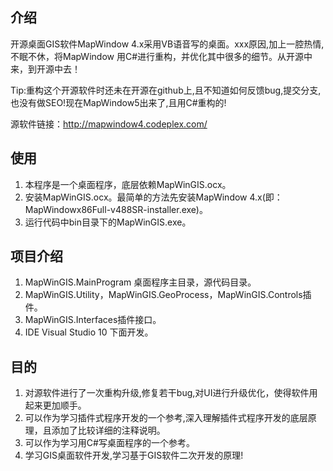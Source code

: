 ## 介绍
开源桌面GIS软件MapWindow 4.x采用VB语音写的桌面。xxx原因,加上一腔热情,不眠不休，将MapWindow 用C#进行重构，并优化其中很多的细节。从开源中来，到开源中去！

Tip:重构这个开源软件时还未在开源在github上,且不知道如何反馈bug,提交分支,也没有做SEO!现在MapWindow5出来了,且用C#重构的!

源软件链接：http://mapwindow4.codeplex.com/

## 使用
1. 本程序是一个桌面程序，底层依赖MapWinGIS.ocx。
2. 安装MapWinGIS.ocx。最简单的方法先安装MapWindow 4.x(即：MapWindowx86Full-v488SR-installer.exe)。
3. 运行代码中bin目录下的MapWinGIS.exe。

## 项目介绍
1. MapWinGIS.MainProgram 桌面程序主目录，源代码目录。
2. MapWinGIS.Utility，MapWinGIS.GeoProcess，MapWinGIS.Controls插件。
3. MapWinGIS.Interfaces插件接口。
5. IDE Visual Studio 10 下面开发。

## 目的
1. 对源软件进行了一次重构升级,修复若干bug,对UI进行升级优化，使得软件用起来更加顺手。
2. 可以作为学习插件式程序开发的一个参考,深入理解插件式程序开发的底层原理，且添加了比较详细的注释说明。
3. 可以作为学习用C#写桌面程序的一个参考。
4. 学习GIS桌面软件开发,学习基于GIS软件二次开发的原理!
